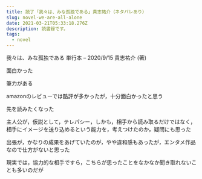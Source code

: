 ```yaml
---
title: 読了「我々は、みな孤独である」貴志祐介（ネタバレあり）
slug: novel-we-are-all-alone
date: 2021-03-21T05:33:18.276Z
description: 読書録です。
tags:
  - novel
---
```

我々は、みな孤独である 単行本 – 2020/9/15
貴志祐介  (著)

面白かった

筆力がある

amazonのレビューでは酷評が多かったが，十分面白かったと思う

先を読みたくなった

主人公が，仮説として，テレパシー，しかも，相手から読み取るだけではなく，相手にイメージを送り込めるという能力を，考えつけたのか，疑問にも思った

出張が，かなりの成果をあげていたのが，やや違和感もあったが，エンタメ作品なので仕方がないと思った

現実では，協力的な相手ですら，こちらが思ったことをなかなか聞き取れないことも多いのだが